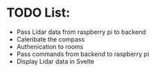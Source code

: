 # TODO List:

- Pass Lidar data from raspberry pi to backend
- Caleribate the compass
- Authenication to rooms
- Pass commands from backend to raspberry pi
- Display Lidar data in Svelte